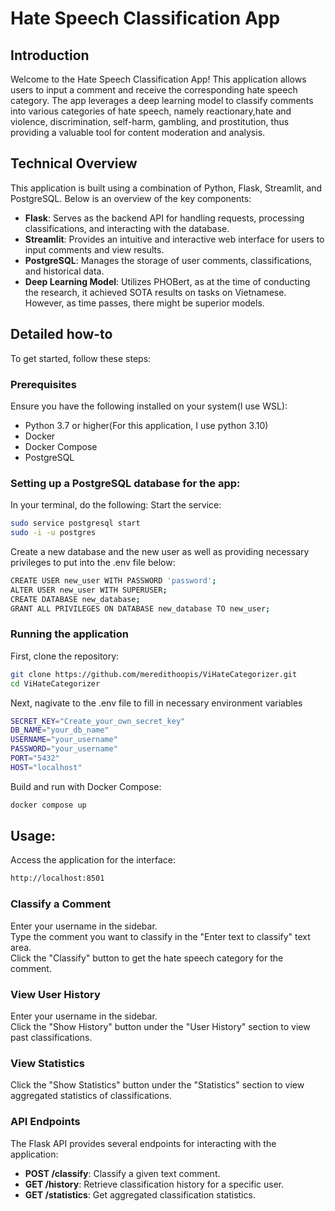 # Hate Speech Classification App

## Introduction

Welcome to the Hate Speech Classification App! This application allows users to input a comment and receive the corresponding hate speech category. The app leverages a deep learning model to classify comments into various categories of hate speech, namely reactionary,hate and violence, discrimination, self-harm, gambling, and prostitution, thus providing a valuable tool for content moderation and analysis.

## Technical Overview

This application is built using a combination of Python, Flask, Streamlit, and PostgreSQL. Below is an overview of the key components:

- **Flask**: Serves as the backend API for handling requests, processing classifications, and interacting with the database.
- **Streamlit**: Provides an intuitive and interactive web interface for users to input comments and view results.
- **PostgreSQL**: Manages the storage of user comments, classifications, and historical data.
- **Deep Learning Model**: Utilizes PHOBert, as at the time of conducting the research, it achieved SOTA results on tasks on Vietnamese. However, as time passes, there might be superior models. 

## Detailed how-to

To get started, follow these steps: 

### Prerequisites

Ensure you have the following installed on your system(I use WSL):
- Python 3.7 or higher(For this application, I use python 3.10)
- Docker
- Docker Compose
- PostgreSQL

### Setting up a PostgreSQL database for the app: 
In your terminal, do the following: 
Start the service: 
```sh
sudo service postgresql start
sudo -i -u postgres
```

Create a new database and the new user as well as providing necessary privileges to put into the .env file below: 
```sh
CREATE USER new_user WITH PASSWORD 'password';
ALTER USER new_user WITH SUPERUSER;
CREATE DATABASE new_database;
GRANT ALL PRIVILEGES ON DATABASE new_database TO new_user;
```

### Running the application 
First, clone the repository: 

```sh
git clone https://github.com/meredithoopis/ViHateCategorizer.git 
cd ViHateCategorizer
```
Next, nagivate to the .env file to fill in necessary environment variables
```sh
SECRET_KEY="Create_your_own_secret_key"
DB_NAME="your_db_name"
USERNAME="your_username"
PASSWORD="your_username"
PORT="5432"
HOST="localhost"
```
Build and run with Docker Compose: 
```sh
docker compose up 
```

## Usage: 
Access the application for the interface: 
```sh
http://localhost:8501
```
### Classify a Comment
Enter your username in the sidebar.\
Type the comment you want to classify in the "Enter text to classify" text area.\
Click the "Classify" button to get the hate speech category for the comment.

### View User History
Enter your username in the sidebar.\
Click the "Show History" button under the "User History" section to view past classifications.

### View Statistics
Click the "Show Statistics" button under the "Statistics" section to view aggregated statistics of classifications.

### API Endpoints
The Flask API provides several endpoints for interacting with the application:
- **POST /classify**: Classify a given text comment.
- **GET /history**: Retrieve classification history for a specific user.
- **GET /statistics**: Get aggregated classification statistics.



